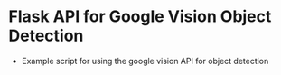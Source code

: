 # Flask API for Google Vision Object Detection
- Example script for using the google vision API for object detection

